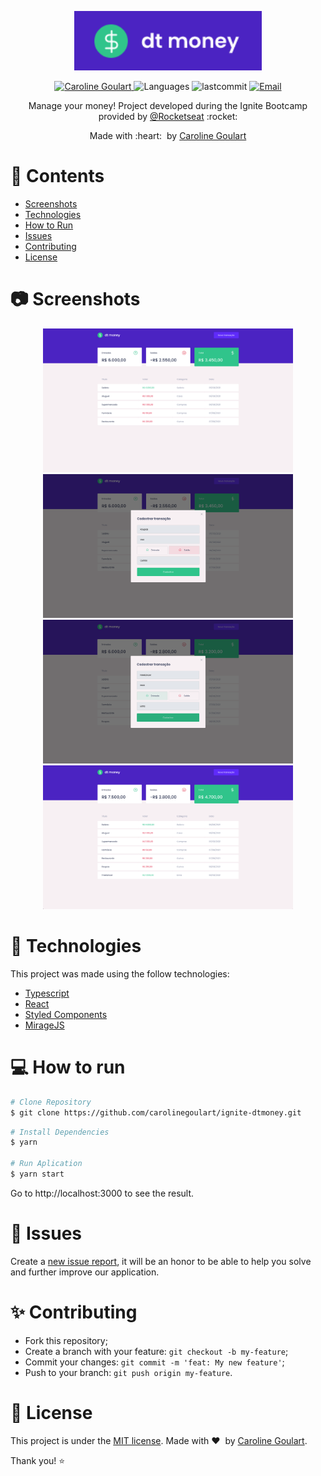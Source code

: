 <p align="center">
   <img src="./.github/logo.png" alt="Logo" width="300"/>
</p>

<p align="center">
   <a href="https://www.linkedin.com/in/carolinegoulart/">
      <img alt="Caroline Goulart" src="https://img.shields.io/badge/-Caroline%20Goulart-5965e0?style=flat&logo=Linkedin&logoColor=white" />
   </a>
  <img alt="Languages" src="https://img.shields.io/github/languages/count/carolinegoulart/ignite-dtmoney?color=%235963C5" />
  <img alt="lastcommit" src="https://img.shields.io/github/last-commit/carolinegoulart/ignite-dtmoney?color=%235761C3" />
  <a href="mailto:goulartscaroline@gmail.com">
   <img alt="Email" src="https://img.shields.io/badge/-goulartscaroline%40gmail.com-%23525DCB" />
  </a>
</p>

<p align="center">
  Manage your money! Project developed during the Ignite Bootcamp provided by <a href="https://github.com/Rocketseat">@Rocketseat</a> :rocket:
</p>

<div align="center">
  <p> Made with :heart: &nbsp;by <a href="https://github.com/carolinegoulart">Caroline Goulart</a>
  </p>
</div>

# :pushpin: Contents

- [Screenshots](#camera-screenshot)
- [Technologies](#rocket-technologies)
- [How to Run](#computer-how-to-run)
- [Issues](#bug-issues)
- [Contributing](#sparkles-issues)
- [License](#page_facing_up-license)

# :camera: Screenshots

<div align="center">
   <img src="./.github/screen1.png" width="400px">
   <img src="./.github/screen2.png" width="400px">
   <img src="./.github/screen3.png" width="400px">
   <img src="./.github/screen4.png" width="400px">
</div>

# :rocket: Technologies

This project was made using the follow technologies:

- [Typescript](https://www.typescriptlang.org/)
- [React](https://reactjs.org/)
- [Styled Components](https://styled-components.com/)
- [MirageJS](https://miragejs.com/)

# :computer: How to run

```bash
# Clone Repository
$ git clone https://github.com/carolinegoulart/ignite-dtmoney.git
```

```bash
# Install Dependencies
$ yarn

# Run Aplication
$ yarn start
```

Go to http://localhost:3000 to see the result.

# :bug: Issues

Create a <a href="https://github.com/carolinegoulart/ignite-dtmoney/issues">new issue report</a>, it will be an honor to be able to help you solve and further improve our application.

# :sparkles: Contributing

- Fork this repository;
- Create a branch with your feature: `git checkout -b my-feature`;
- Commit your changes: `git commit -m 'feat: My new feature'`;
- Push to your branch: `git push origin my-feature`.

# :page_facing_up: License

This project is under the [MIT license](./LICENSE).
Made with :heart: &nbsp;by [Caroline Goulart](https://www.linkedin.com/in/carolinegoulart/).

Thank you! :star:
